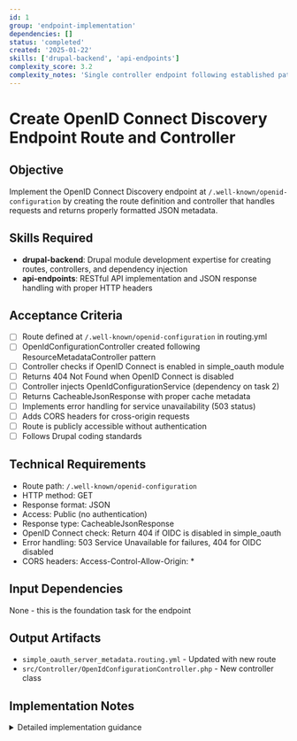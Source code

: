 ```yaml
---
id: 1
group: 'endpoint-implementation'
dependencies: []
status: 'completed'
created: '2025-01-22'
skills: ['drupal-backend', 'api-endpoints']
complexity_score: 3.2
complexity_notes: 'Single controller endpoint following established patterns'
---
```


# Create OpenID Connect Discovery Endpoint Route and Controller

## Objective

Implement the OpenID Connect Discovery endpoint at `/.well-known/openid-configuration` by creating the route definition and controller that handles requests and returns properly formatted JSON metadata.

## Skills Required

- **drupal-backend**: Drupal module development expertise for creating routes, controllers, and dependency injection
- **api-endpoints**: RESTful API implementation and JSON response handling with proper HTTP headers

## Acceptance Criteria

- [ ] Route defined at `/.well-known/openid-configuration` in routing.yml
- [ ] OpenIdConfigurationController created following ResourceMetadataController pattern
- [ ] Controller checks if OpenID Connect is enabled in simple_oauth module
- [ ] Returns 404 Not Found when OpenID Connect is disabled
- [ ] Controller injects OpenIdConfigurationService (dependency on task 2)
- [ ] Returns CacheableJsonResponse with proper cache metadata
- [ ] Implements error handling for service unavailability (503 status)
- [ ] Adds CORS headers for cross-origin requests
- [ ] Route is publicly accessible without authentication
- [ ] Follows Drupal coding standards

## Technical Requirements

- Route path: `/.well-known/openid-configuration`
- HTTP method: GET
- Response format: JSON
- Access: Public (no authentication)
- Response type: CacheableJsonResponse
- OpenID Connect check: Return 404 if OIDC is disabled in simple_oauth
- Error handling: 503 Service Unavailable for failures, 404 for OIDC disabled
- CORS headers: Access-Control-Allow-Origin: \*

## Input Dependencies

None - this is the foundation task for the endpoint

## Output Artifacts

- `simple_oauth_server_metadata.routing.yml` - Updated with new route
- `src/Controller/OpenIdConfigurationController.php` - New controller class

## Implementation Notes

<details>
<summary>Detailed implementation guidance</summary>

### Route Definition

Add to `simple_oauth_server_metadata.routing.yml`:

```yaml
simple_oauth_server_metadata.openid_configuration:
  path: '/.well-known/openid-configuration'
  defaults:
    _controller: '\Drupal\simple_oauth_server_metadata\Controller\OpenIdConfigurationController'
    _title: 'OpenID Connect Discovery'
  methods: [GET]
  requirements:
    _access: 'TRUE'
  options:
    _format: 'json'
    no_cache: FALSE
```

### Controller Implementation

Follow the exact pattern from `ResourceMetadataController.php`:

```php
<?php

namespace Drupal\simple_oauth_server_metadata\Controller;

use Drupal\Core\Cache\CacheableJsonResponse;
use Drupal\Core\Config\ConfigFactoryInterface;
use Drupal\Core\Controller\ControllerBase;
use Drupal\simple_oauth_server_metadata\Service\OpenIdConfigurationService;
use Symfony\Component\DependencyInjection\ContainerInterface;
use Symfony\Component\HttpFoundation\Response;
use Symfony\Component\HttpKernel\Exception\NotFoundHttpException;

class OpenIdConfigurationController extends ControllerBase {

  protected OpenIdConfigurationService $openIdConfigurationService;
  protected ConfigFactoryInterface $configFactory;

  public function __construct(
    OpenIdConfigurationService $openId_configuration_service,
    ConfigFactoryInterface $config_factory
  ) {
    $this->openIdConfigurationService = $openId_configuration_service;
    $this->configFactory = $config_factory;
  }

  public static function create(ContainerInterface $container): static {
    return new static(
      $container->get('simple_oauth_server_metadata.openid_configuration'),
      $container->get('config.factory')
    );
  }

  public function handle(): Response {
    // Check if OpenID Connect is enabled in simple_oauth module
    $simple_oauth_config = $this->configFactory->get('simple_oauth.settings');
    if (!$simple_oauth_config->get('openid_connect')) {
      throw new NotFoundHttpException('OpenID Connect is not enabled');
    }

    try {
      $metadata = $this->openIdConfigurationService->getOpenIdConfiguration();
      $response = new CacheableJsonResponse($metadata);

      // Add cache metadata from service
      $response->addCacheableDependency($this->openIdConfigurationService);

      // Add CORS headers
      $response->headers->set('Access-Control-Allow-Origin', '*');
      $response->headers->set('Access-Control-Allow-Methods', 'GET');

      return $response;
    }
    catch (\Exception $e) {
      \Drupal::logger('simple_oauth_server_metadata')->error('Failed to generate OpenID Connect Discovery metadata: @message', ['@message' => $e->getMessage()]);
      return new Response('Service Unavailable', 503);
    }
  }
}
```

### Key Implementation Points

- Check if OpenID Connect is enabled in simple_oauth module configuration
- Return 404 Not Found if OpenID Connect is disabled
- Use dependency injection to inject OpenIdConfigurationService and ConfigFactory
- Follow ResourceMetadataController pattern exactly
- Implement proper error handling with logging
- Add CORS headers for cross-origin JavaScript clients
- Use CacheableJsonResponse with cache dependency from service
- Return 503 status code on service failures, 404 for OIDC disabled
</details>
